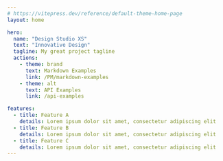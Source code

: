```yaml
---
# https://vitepress.dev/reference/default-theme-home-page
layout: home

hero:
  name: "Design Studio XS"
  text: "Innovative Design"
  tagline: My great project tagline
  actions:
    - theme: brand
      text: Markdown Examples
      link: /PM/markdown-examples
    - theme: alt
      text: API Examples
      link: /api-examples

features:
  - title: Feature A
    details: Lorem ipsum dolor sit amet, consectetur adipiscing elit
  - title: Feature B
    details: Lorem ipsum dolor sit amet, consectetur adipiscing elit
  - title: Feature C
    details: Lorem ipsum dolor sit amet, consectetur adipiscing elit
---
```


